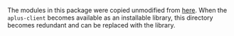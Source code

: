 The modules in this package were copied unmodified from [here](https://github.com/Aalto-LeTech/mooc-jutut/tree/bf00998849579447ef773dcf673d69a72e6fa7fc/aplus_client).
When the `aplus-client` becomes available as an installable library, this directory becomes redundant and can be replaced with the library.
